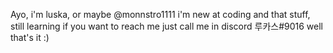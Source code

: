 Ayo, i'm luska, or maybe @monnstro1111
i'm new at coding and that stuff, still learning
if you want to reach me just call me in discord 루카스#9016
well that's it :) 
